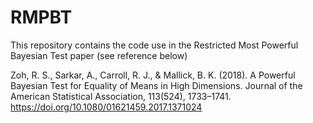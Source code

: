 # RMPBT
This repository contains the code use in the Restricted Most Powerful Bayesian Test paper (see reference below) 

Zoh, R. S., Sarkar, A., Carroll, R. J., & Mallick, B. K. (2018). A Powerful Bayesian Test for Equality of Means in High Dimensions. Journal of the American Statistical Association, 113(524), 1733–1741. https://doi.org/10.1080/01621459.2017.1371024
